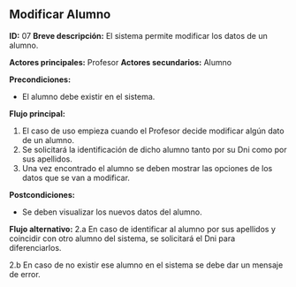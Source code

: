 ## Modificar Alumno
**ID:** 07
**Breve descripción:** El sistema permite modificar los datos de un alumno.

**Actores principales:** Profesor
**Actores secundarios:** Alumno

**Precondiciones:**
  * El alumno debe existir en el sistema.

**Flujo principal:**
  1. El caso de uso empieza cuando el Profesor decide modificar algún dato de un alumno.
  2. Se solicitará la identificación de dicho alumno tanto por su Dni como por sus apellidos.
  3. Una vez encontrado el alumno se deben mostrar las opciones de los datos que se van a modificar.

**Postcondiciones:**
  * Se deben visualizar los nuevos datos del alumno.

**Flujo alternativo:**
  2.a En caso de identificar al alumno por sus apellidos y coincidir con otro alumno del sistema, se solicitará el Dni para diferenciarlos.
  
  2.b En caso de no existir ese alumno en el sistema se debe dar un mensaje de error.
